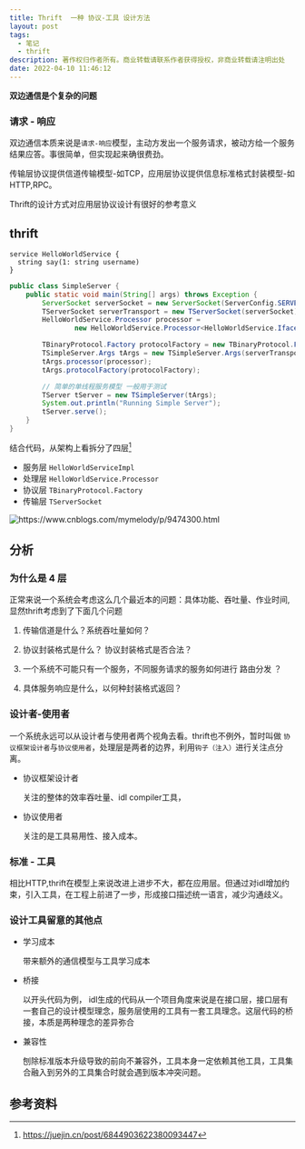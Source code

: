 ```yaml
---
title: Thrift  一种 协议-工具 设计方法
layout: post
tags:
  - 笔记
  - thrift
description: 著作权归作者所有。商业转载请联系作者获得授权，非商业转载请注明出处
date: 2022-04-10 11:46:12
---
```


**双边通信是个复杂的问题**


### 请求 -  响应 ###

双边通信本质来说是`请求-响应`模型，主动方发出一个服务请求，被动方给一个服务结果应答。事很简单，但实现起来确很费劲。

传输层协议提供信道传输模型-如TCP，应用层协议提供信息标准格式封装模型-如HTTP,RPC。

Thrift的设计方式对应用层协议设计有很好的参考意义

## thrift  ##

```thrift
service HelloWorldService {
  string say(1: string username)
}
```

```java
public class SimpleServer {
    public static void main(String[] args) throws Exception {
        ServerSocket serverSocket = new ServerSocket(ServerConfig.SERVER_PORT);
        TServerSocket serverTransport = new TServerSocket(serverSocket);
        HelloWorldService.Processor processor =
                new HelloWorldService.Processor<HelloWorldService.Iface>(new HelloWorldServiceImpl());

        TBinaryProtocol.Factory protocolFactory = new TBinaryProtocol.Factory();
        TSimpleServer.Args tArgs = new TSimpleServer.Args(serverTransport);
        tArgs.processor(processor);
        tArgs.protocolFactory(protocolFactory);

        // 简单的单线程服务模型 一般用于测试
        TServer tServer = new TSimpleServer(tArgs);
        System.out.println("Running Simple Server");
        tServer.serve();
    }
}
```
结合代码，从架构上看拆分了四层[^1]

- 服务层 `HelloWorldServiceImpl`
- 处理层 `HelloWorldService.Processor`
- 协议层 `TBinaryProtocol.Factory`
- 传输层 `TServerSocket`

![](/imgs/thrift-arch-2022-04.png "https://www.cnblogs.com/mymelody/p/9474300.html")


## 分析 ##

### 为什么是 4 层 ###

正常来说一个系统会考虑这么几个最近本的问题：具体功能、吞吐量、作业时间,显然thrift考虑到了下面几个问题

1. 传输信道是什么？系统吞吐量如何？ 
 
2. 协议封装格式是什么？ 协议封装格式是否合法？

3. 一个系统不可能只有一个服务，不同服务请求的服务如何进行 路由分发 ？

4. 具体服务响应是什么，以何种封装格式返回？



### 设计者-使用者 ###

一个系统永远可以从设计者与使用者两个视角去看。thrift也不例外，暂时叫做 `协议框架设计者`与`协议使用者`，处理层是两者的边界，利用`钩子（注入）`进行关注点分离。

- 协议框架设计者
  
  关注的整体的效率吞吐量、idl compiler工具，
  
- 协议使用者
  
  关注的是工具易用性、接入成本。



### 标准 - 工具 ###

相比HTTP,thrift在模型上来说改进上进步不大，都在应用层。但通过对idl增加约束，引入工具，在工程上前进了一步，形成接口描述统一语言，减少沟通歧义。

### 设计工具留意的其他点 ###

- 学习成本

    带来额外的通信模型与工具学习成本
    
- 桥接
    
    以开头代码为例， idl生成的代码从一个项目角度来说是在接口层，接口层有一套自己的设计模型理念，服务层使用的工具有一套工具理念。这层代码的桥接，本质是两种理念的差异弥合
    
- 兼容性

  刨除标准版本升级导致的前向不兼容外，工具本身一定依赖其他工具，工具集合融入到另外的工具集合时就会遇到版本冲突问题。


## 参考资料 ##

[^1]: https://juejin.cn/post/6844903622380093447
[^2]: https://www.cnblogs.com/mymelody/p/9474300.html
[^3]: https://www.bilibili.com/video/BV1aL4y157s7
[^4]: https://www.bilibili.com/video/BV1j44y1q7fy
[^5]: https://thrift.apache.org/
